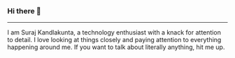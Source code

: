 ### Hi there 👋
----
I am Suraj Kandlakunta, a technology enthusiast with a knack for attention to detail. I love looking at things closely and paying attention to everything happening around me. If you want to talk about literally anything, hit me up. 

<!--
**Suraj1333/Suraj1333** is a ✨ _special_ ✨ repository because its `README.md` (this file) appears on your GitHub profile.

Here are some ideas to get you started:

- 🔭 I’m currently working on ...
- 🌱 I’m currently learning ...
- 👯 I’m looking to collaborate on ...
- 🤔 I’m looking for help with ...
- 💬 Ask me about ...
- 📫 How to reach me: ...
- 😄 Pronouns: ...
- ⚡ Fun fact: ...
-->
